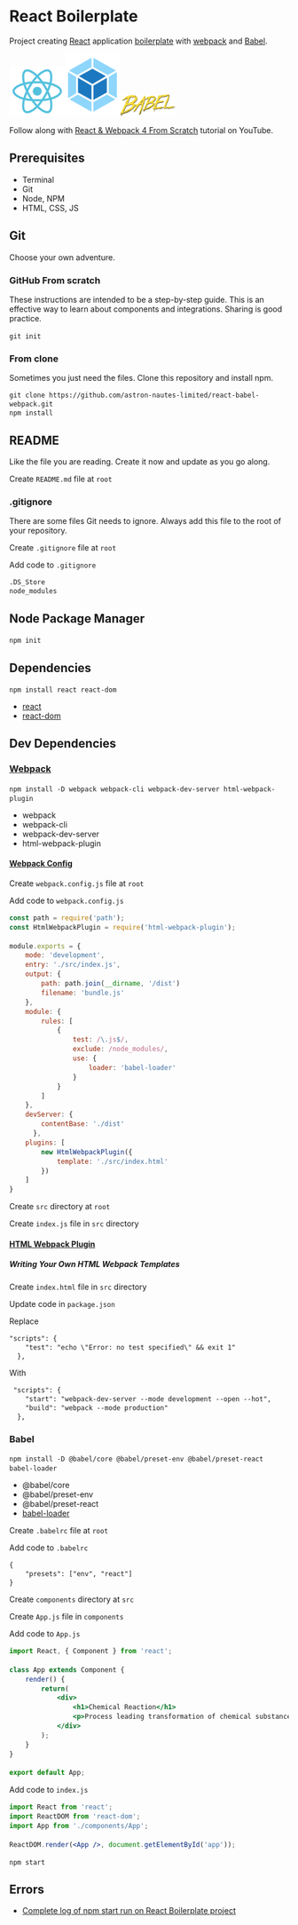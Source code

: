 # React Boilerplate

Project creating [React](https://reactjs.org/) application [boilerplate](https://medium.freecodecamp.org/whats-boilerplate-and-why-do-we-use-it-let-s-check-out-the-coding-style-guide-ac2b6c814ee7) with [webpack](https://webpack.js.org/) and [Babel](https://babeljs.io/).

<img src="src/img/react-logo.png" width="100"><img src="src/img/webpack-logo.png" width="100"><img src="src/img/babel-logo.png" width="100">

Follow along with [React &amp; Webpack 4 From Scratch](https://www.youtube.com/watch?v=deyxI-6C2u4) tutorial on YouTube.

## Prerequisites

- Terminal
- Git
- Node, NPM
- HTML, CSS, JS

## Git

Choose your own adventure.

### GitHub From scratch

These instructions are intended to be a step-by-step guide. This is an effective way to learn about components and integrations. Sharing is good practice.

`git init`

### From clone

Sometimes you just need the files. Clone this repository and install npm.   

```shell
git clone https://github.com/astron-nautes-limited/react-babel-webpack.git
npm install
```

## README

Like the file you are reading. Create it now and update as you go along.

Create `README.md` file at `root`

### .gitignore

There are some files Git needs to ignore. Always add this file to the root of your repository. 

Create `.gitignore` file at `root`

Add code to `.gitignore`

```shell
.DS_Store
node_modules
```

## Node Package Manager

`npm init`

## Dependencies

`npm install react react-dom`

- [react](https://reactjs.org/docs/react-api.html)
- [react-dom](https://reactjs.org/docs/react-dom.html)

## Dev Dependencies

### [Webpack](https://webpack.js.org)

`npm install -D webpack webpack-cli webpack-dev-server html-webpack-plugin`

- webpack
- webpack-cli
- webpack-dev-server
- html-webpack-plugin

#### [Webpack Config](https://webpack.js.org/configuration/)

Create `webpack.config.js` file at `root`

Add code to `webpack.config.js`

```jsx
const path = require('path');
const HtmlWebpackPlugin = require('html-webpack-plugin');

module.exports = {
    mode: 'development',
    entry: './src/index.js',
    output: {
        path: path.join(__dirname, '/dist')
        filename: 'bundle.js'
    },
    module: {
        rules: [
            {
                test: /\.js$/,
                exclude: /node_modules/,
                use: {
                    loader: 'babel-loader'
                }
            }
        ]
    },
    devServer: {
        contentBase: './dist'
      },
    plugins: [
        new HtmlWebpackPlugin({
            template: './src/index.html'
        })
    ]
}
```

Create `src` directory at `root` 

Create `index.js` file in `src` directory

#### [HTML Webpack Plugin](https://github.com/jantimon/html-webpack-plugin)

##### Writing Your Own HTML Webpack Templates

Create `index.html` file in `src` directory

Update code in `package.json`

Replace

```shell
"scripts": {
    "test": "echo \"Error: no test specified\" && exit 1"
  },
```

With

```shell
 "scripts": {
    "start": "webpack-dev-server --mode development --open --hot",
    "build": "webpack --mode production" 
  },
```

### Babel

`npm install -D @babel/core @babel/preset-env @babel/preset-react babel-loader`

- @babel/core
- @babel/preset-env
- @babel/preset-react
- [babel-loader](https://github.com/babel/babel-loader)

Create `.babelrc` file at `root`

Add code to `.babelrc`

```shell
{
    "presets": ["env", "react"]
}
```

Create `components` directory at `src` 

Create `App.js` file in `components` 

Add code to `App.js`

```jsx
import React, { Component } from 'react';

class App extends Component {
    render() {
        return(
            <div>
                <h1>Chemical Reaction</h1>
                <p>Process leading transformation of chemical substances into other chemicals.</p>
            </div>
        );
    }
}

export default App;
```

Add code to `index.js`

```jsx
import React from 'react';
import ReactDOM from 'react-dom';
import App from './components/App';

ReactDOM.render(<App />, document.getElementById('app'));
```

`npm start`

## Errors

- [Complete log of npm start run on React Boilerplate project](https://gist.github.com/earth2travis/ba2d2a07358107edf4455feaf9c080a9)